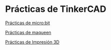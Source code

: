 # Prácticas de TinkerCAD

[Prácticas de micro:bit](microbit.md)

[Prácticas de maqueen](maqueen.md)

[Prácticas de Impresión 3D](3Dprinting.md)

